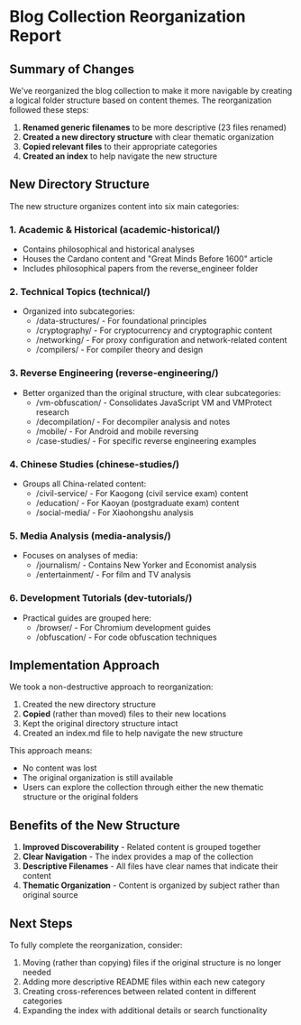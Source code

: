 # Blog Collection Reorganization Report

## Summary of Changes

We've reorganized the blog collection to make it more navigable by creating a logical folder structure based on content themes. The reorganization followed these steps:

1. **Renamed generic filenames** to be more descriptive (23 files renamed)
2. **Created a new directory structure** with clear thematic organization
3. **Copied relevant files** to their appropriate categories
4. **Created an index** to help navigate the new structure

## New Directory Structure

The new structure organizes content into six main categories:

### 1. Academic & Historical (academic-historical/)
- Contains philosophical and historical analyses
- Houses the Cardano content and "Great Minds Before 1600" article
- Includes philosophical papers from the reverse_engineer folder

### 2. Technical Topics (technical/)
- Organized into subcategories:
  - /data-structures/ - For foundational principles
  - /cryptography/ - For cryptocurrency and cryptographic content
  - /networking/ - For proxy configuration and network-related content
  - /compilers/ - For compiler theory and design

### 3. Reverse Engineering (reverse-engineering/)
- Better organized than the original structure, with clear subcategories:
  - /vm-obfuscation/ - Consolidates JavaScript VM and VMProtect research
  - /decompilation/ - For decompiler analysis and notes
  - /mobile/ - For Android and mobile reversing
  - /case-studies/ - For specific reverse engineering examples

### 4. Chinese Studies (chinese-studies/)
- Groups all China-related content:
  - /civil-service/ - For Kaogong (civil service exam) content
  - /education/ - For Kaoyan (postgraduate exam) content
  - /social-media/ - For Xiaohongshu analysis

### 5. Media Analysis (media-analysis/)
- Focuses on analyses of media:
  - /journalism/ - Contains New Yorker and Economist analysis
  - /entertainment/ - For film and TV analysis

### 6. Development Tutorials (dev-tutorials/)
- Practical guides are grouped here:
  - /browser/ - For Chromium development guides
  - /obfuscation/ - For code obfuscation techniques

## Implementation Approach

We took a non-destructive approach to reorganization:
1. Created the new directory structure
2. **Copied** (rather than moved) files to their new locations
3. Kept the original directory structure intact
4. Created an index.md file to help navigate the new structure

This approach means:
- No content was lost
- The original organization is still available
- Users can explore the collection through either the new thematic structure or the original folders

## Benefits of the New Structure

1. **Improved Discoverability** - Related content is grouped together
2. **Clear Navigation** - The index provides a map of the collection
3. **Descriptive Filenames** - All files have clear names that indicate their content
4. **Thematic Organization** - Content is organized by subject rather than original source

## Next Steps

To fully complete the reorganization, consider:
1. Moving (rather than copying) files if the original structure is no longer needed
2. Adding more descriptive README files within each new category
3. Creating cross-references between related content in different categories
4. Expanding the index with additional details or search functionality